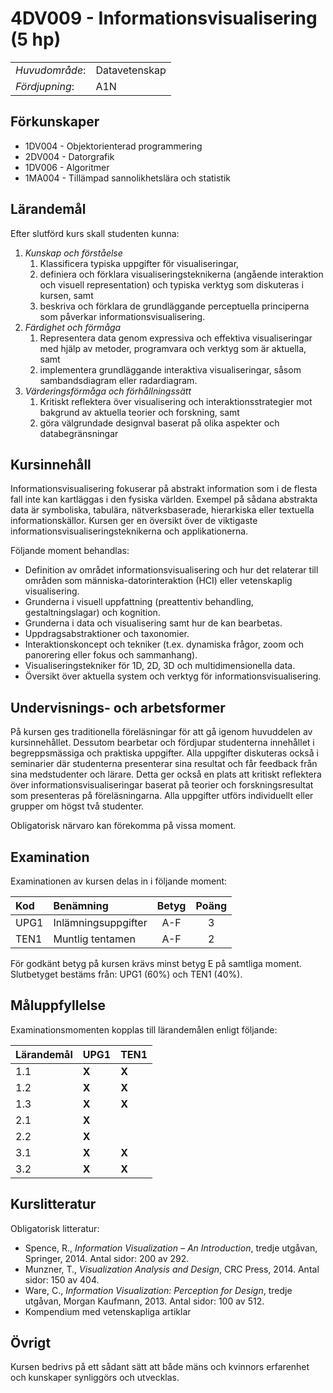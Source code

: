 # 4DV009 - Informationsvisualisering (5 hp)

|     |     |
| --- | --- | 
| *Huvudområde*: | Datavetenskap | 
| *Fördjupning*: | A1N | 

## Förkunskaper

- 1DV004 - Objektorienterad programmering
- 2DV004 - Datorgrafik
- 1DV006 - Algoritmer
- 1MA004 - Tillämpad sannolikhetslära och statistik

## Lärandemål

Efter slutförd kurs skall studenten kunna:

1. *Kunskap och förståelse*
    1. Klassificera typiska uppgifter för visualiseringar,
    2. definiera och förklara visualiseringsteknikerna (angående interaktion och visuell representation) och typiska verktyg som diskuteras i kursen, samt
    3. beskriva och förklara de grundläggande perceptuella principerna som påverkar informationsvisualisering.
2. *Färdighet och förmåga*
    1. Representera data genom expressiva och effektiva visualiseringar med hjälp av metoder, programvara och verktyg som är aktuella, samt
    2. implementera grundläggande interaktiva visualiseringar, såsom sambandsdiagram eller radardiagram.
3. *Värderingsförmåga och förhållningssätt*
    1. Kritiskt reflektera över visualisering och interaktionsstrategier mot bakgrund av aktuella teorier och forskning, samt
    2. göra välgrundade designval baserat på olika aspekter och databegränsningar

## Kursinnehåll

Informationsvisualisering fokuserar på abstrakt information som i de flesta fall inte kan kartläggas i den fysiska världen. Exempel på sådana abstrakta data är symboliska, tabulära, nätverksbaserade, hierarkiska eller textuella informationskällor. Kursen ger en översikt över de viktigaste informationsvisualiseringsteknikerna och applikationerna. 

Följande moment behandlas:

- Definition av området informationsvisualisering och hur det relaterar till områden som människa-datorinteraktion (HCI) eller vetenskaplig visualisering.
- Grunderna i visuell uppfattning (preattentiv behandling, gestaltningslagar) och kognition.
- Grunderna i data och visualisering samt hur de kan bearbetas.
- Uppdragsabstraktioner och taxonomier.
- Interaktionskoncept och tekniker (t.ex. dynamiska frågor, zoom och panorering eller fokus och sammanhang).
- Visualiseringstekniker för 1D, 2D, 3D och multidimensionella data.
- Översikt över aktuella system och verktyg för informationsvisualisering.

## Undervisnings- och arbetsformer

På kursen ges traditionella föreläsningar för att gå igenom huvuddelen av kursinnehållet. Dessutom bearbetar och fördjupar studenterna innehållet i begreppsmässiga och praktiska uppgifter. Alla uppgifter diskuteras också i seminarier där studenterna presenterar sina resultat och får feedback från sina medstudenter och lärare. Detta ger också en plats att kritiskt reflektera över informationsvisualiseringar baserat på teorier och forskningsresultat som presenteras på föreläsningarna. Alla uppgifter utförs individuellt eller grupper om högst två studenter.

Obligatorisk närvaro kan förekomma på vissa moment.

## Examination

Examinationen av kursen delas in i följande moment:

| Kod  | Benämning             | Betyg | Poäng | 
| :--- | :-------------------- | :---: | :---: |
| UPG1 | Inlämningsuppgifter   | A-F   | 3     |
| TEN1 | Muntlig tentamen      | A-F   | 2     |

För godkänt betyg på kursen krävs minst betyg E på samtliga moment. Slutbetyget bestäms från: UPG1 (60%) och TEN1 (40%).


## Måluppfyllelse

Examinationsmomenten kopplas till lärandemålen enligt följande:

| Lärandemål | UPG1| TEN1 |
| ---------- | --- | -----|
| 1.1        |**X**| **X**|
| 1.2        |**X**| **X**|
| 1.3        |**X**| **X**|
| 2.1        |**X**|      |
| 2.2        |**X**|      |
| 3.1        |**X**| **X**|
| 3.2        |**X**| **X**|


## Kurslitteratur

Obligatorisk litteratur:

- Spence, R., *Information Visualization – An Introduction*, tredje utgåvan, Springer, 2014. Antal sidor: 200 av 292.
- Munzner, T., *Visualization Analysis and Design*, CRC Press, 2014. Antal sidor: 150 av 404.
- Ware, C., *Information Visualization: Perception for Design*, tredje utgåvan, Morgan Kaufmann, 2013. Antal sidor: 100 av 512.
- Kompendium med vetenskapliga artiklar

## Övrigt

Kursen bedrivs på ett sådant sätt att både mäns och kvinnors erfarenhet och kunskaper synliggörs och utvecklas.

